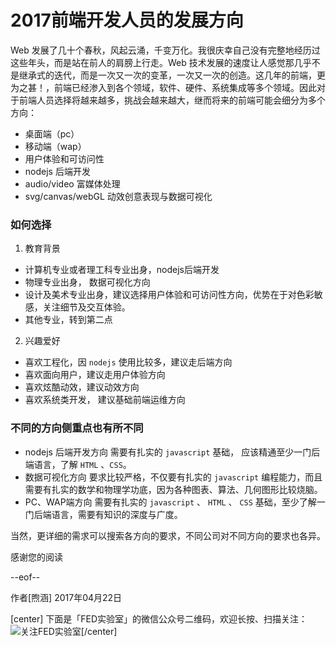 # 2017前端开发人员的发展方向

Web 发展了几十个春秋，风起云涌，千变万化。我很庆幸自己没有完整地经历过这些年头，而是站在前人的肩膀上行走。Web 技术发展的速度让人感觉那几乎不是继承式的迭代，而是一次又一次的变革，一次又一次的创造。这几年的前端，更为之甚！，前端已经渗入到各个领域，软件、硬件、系统集成等多个领域。因此对于前端人员选择将越来越多，挑战会越来越大，继而将来的前端可能会细分为多个方向：
* 桌面端（pc）
* 移动端（wap）
* 用户体验和可访问性
* nodejs 后端开发
* audio/video 富媒体处理
* svg/canvas/webGL 动效创意表现与数据可视化

### 如何选择
1. 教育背景
* 计算机专业或者理工科专业出身，nodejs后端开发
* 物理专业出身， 数据可视化方向
* 设计及美术专业出身，建议选择用户体验和可访问性方向，优势在于对色彩敏感，关注细节及交互体验。
* 其他专业，转到第二点

2. 兴趣爱好
* 喜欢工程化，因 `nodejs` 使用比较多，建议走后端方向
* 喜欢面向用户，建议走用户体验方向
* 喜欢炫酷动效，建议动效方向
* 喜欢系统类开发， 建议基础前端运维方向

### 不同的方向侧重点也有所不同
* nodejs 后端开发方向
需要有扎实的 `javascript` 基础， 应该精通至少一门后端语言，了解 `HTML` 、`CSS`。
* 数据可视化方向
要求比较严格，不仅要有扎实的 `javascript` 编程能力，而且需要有扎实的数学和物理学功底，因为各种图表、算法、几何图形比较烧脑。
* PC、WAP端方向
需要有扎实的 `javascript` 、 `HTML` 、 `CSS` 基础，至少了解一门后端语言，需要有知识的深度与广度。

当然，更详细的需求可以搜索各方向的要求，不同公司对不同方向的要求也各异。

感谢您的阅读

--eof--

作者[煦涵]
2017年04月22日

[center]
下面是「FED实验室」的微信公众号二维码，欢迎长按、扫描关注：
![关注FED实验室](http://mmbiz.qpic.cn/mmbiz_jpg/9RM1R8UKDIZkZud6sLogVfDEuY39Nu9GjNtA1kmQNnGtJUgdqVNoUfN7m0hfVvbvJkiaORu7ibw0CSHdg6Lzlf1Q/640?wx_fmt=jpeg&wxfrom=5&wx_lazy=1)[/center]